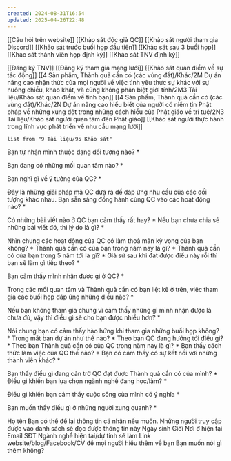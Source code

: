 ```yaml
---
created: 2024-08-31T16:54
updated: 2025-04-26T22:48
---
```

[[Câu hỏi trên website]] 
[[Khảo sát độc giả QC]] 
[[Khảo sát người tham gia Discord]] 
[[Khảo sát trước buổi họp đầu tiên]] 
[[Khảo sát sau 3 buổi họp]] 
[[Khảo sát thành viên họp định kỳ]] 
[[Khảo sát TNV định kỳ]] 

[[Đăng ký TNV]] 
[[Đăng ký tham gia mạng lưới]]
[[Khảo sát quan điểm về sự tác động]]
[[4 Sản phẩm, Thành quả cần có (các vùng đất)/Khác/2M Dự án nâng cao nhận thức của mọi người về việc tình yêu thực sự khác với sự nuông chiều, khao khát, và cũng không phân biệt giới tính/2M3 Tài liệu/Khảo sát quan điểm về tình bạn]] 
[[4 Sản phẩm, Thành quả cần có (các vùng đất)/Khác/2N Dự án nâng cao hiểu biết của người có niềm tin Phật pháp về những xung đột trong những cách hiểu của Phật giáo về trí tuệ/2N3 Tài liệu/Khảo sát người quan tâm đến Phật giáo]] 
[[Khảo sát người thực hành trong lĩnh vực phát triển về nhu cầu mạng lưới]] 

```dataview
list from "9 Tài liệu/95 Khảo sát" 
```

Bạn tự nhận mình thuộc dạng đối tượng nào? *

Bạn đang có những mối quan tâm nào? *

Bạn nghĩ gì về ý tưởng của QC? *

Đây là những giải pháp mà QC đưa ra để đáp ứng nhu cầu của các đối tượng khác nhau. Bạn sẵn sàng đồng hành cùng QC vào các hoạt động nào? *

Có những bài viết nào ở QC bạn cảm thấy rất hay? *
Nếu bạn chưa chia sẻ những bài viết đó, thì lý do là gì? *


Nhìn chung các hoạt động của QC có làm thoả mãn kỳ vọng của bạn không? *
Thành quả cần có của bạn trong năm nay là gì? *
Thành quả cần có của bạn trong 5 năm tới là gì? *
Giả sử sau khi đạt được điều này rồi thì bạn sẽ làm gì tiếp theo? *


Bạn cảm thấy mình nhận được gì ở QC? *


Trong các mối quan tâm và Thành quả cần có bạn liệt kê ở trên, việc tham gia các buổi họp đáp ứng những điều nào? *


Nếu bạn không tham gia chung vì cảm thấy những gì mình nhận được là chưa đủ, vậy thì điều gì sẽ cho bạn được nhiều hơn? *


Nói chung bạn có cảm thấy hào hứng khi tham gia những buổi họp không? *
Trong mắt bạn dự án như thế nào? *
Theo bạn QC đang hướng tới điều gì? *
Theo bạn Thành quả cần có của QC trong năm nay là gì? *
Bạn thấy cách thức làm việc của QC thế nào? *
Bạn có cảm thấy có sự kết nối với những thành viên khác? *


Bạn thấy điều gì đang cản trở QC đạt được Thành quả cần có của mình? *
Điều gì khiến bạn lựa chọn ngành nghề đang học/làm? *

Điều gì khiến bạn cảm thấy cuộc sống của mình có ý nghĩa *

Bạn muốn thấy điều gì ở những người xung quanh? *


Họ tên 
Bạn có thể để lại thông tin cá nhân nếu muốn. Những người truy cập được vào danh sách sẽ đọc được thông tin này
Ngày sinh 
Giới 
Nơi ở hiện tại 
Email 
SĐT 
Ngành nghề hiện tại/dự tính sẽ làm 
Link website/blog/Facebook/CV để mọi người hiểu thêm về bạn 
Bạn muốn nói gì thêm không? 

